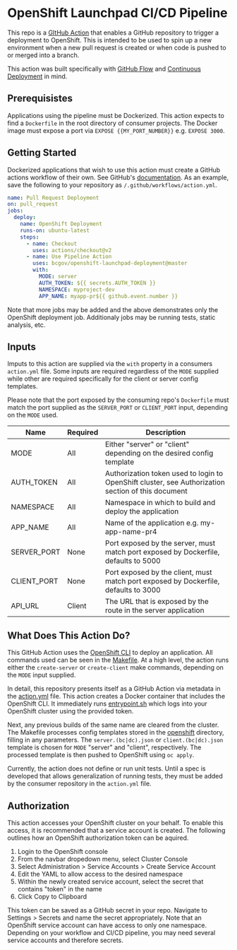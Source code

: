 # OpenShift Launchpad CI/CD Pipeline

This repo is a [GItHub Action](https://help.github.com/en/actions) that enables a GitHub repository to trigger a deployment to OpenShift. This is intended to be used to spin up a new environment when a new pull request is created or when code is pushed to or merged into a branch.

This action was built specifically with [GitHub Flow](https://guides.github.com/introduction/flow/) and [Continuous Deployment](https://www.atlassian.com/continuous-delivery/continuous-deployment) in mind.

## Prerequisistes

Applications using the pipeline must be Dockerized. This action expects to find a `Dockerfile` in the root directory of consumer projects. The Docker image must expose a port via `EXPOSE {{MY_PORT_NUMBER}}` e.g. `EXPOSE 3000`.

## Getting Started

Dockerized applications that wish to use this action must create a GitHub actions workflow of their own. See GitHub's [documentation](https://help.github.com/en/actions/configuring-and-managing-workflows/configuring-a-workflow). As an example, save the following to your repository as `/.github/workflows/action.yml`.

```yaml
name: Pull Request Deployment
on: pull_request
jobs:
  deploy:
    name: OpenShift Deployment
    runs-on: ubuntu-latest
    steps:
      - name: Checkout
        uses: actions/checkout@v2
      - name: Use Pipeline Action
        uses: bcgov/openshift-launchpad-deployment@master
        with:
          MODE: server
          AUTH_TOKEN: ${{ secrets.AUTH_TOKEN }}
          NAMESPACE: myproject-dev
          APP_NAME: myapp-pr${{ github.event.number }}
```

Note that more jobs may be added and the above demonstrates only the OpenShift deployment job. Additionaly jobs may be running tests, static analysis, etc.

## Inputs

Imputs to this action are supplied via the `with` property in a consumers `action.yml` file. Some inputs are required regardless of the `MODE` supplied while other are required specifically for the client or server config templates.

Please note that the port exposed by the consuming repo's `Dockerfile` must match the port supplied as the `SERVER_PORT` or `CLIENT_PORT` input, depending on the `MODE` used.

Name        | Required | Description
------------|----------|---------------
MODE        | All      | Either "server" or "client" depending on the desired config template
AUTH_TOKEN  | All      | Authorization token used to login to OpenShift cluster, see Authorization section of this document
NAMESPACE   | All      | Namespace in which to build and deploy the application
APP_NAME    | All      | Name of the application e.g. my-app-name-pr4
SERVER_PORT | None     | Port exposed by the server, must match port exposed by Dockerfile, defaults to 5000
CLIENT_PORT | None     | Port exposed by the client, must match port exposed by Dockerfile, defaults to 3000
API_URL     | Client   | The URL that is exposed by the route in the server application

## What Does This Action Do?

This GitHub Action uses the [OpenShift CLI](https://docs.openshift.com/container-platform/3.11/cli_reference/index.html) to deploy an application. All commands used can be seen in the [Makefile](Makefile). At a high level, the action runs either the `create-server` or `create-client` make commands, depending on the `MODE` input supplied.

In detail, this repository presents itself as a GitHub Action via metadata in the [action.yml](action.yml) file. This action creates a Docker container that includes the OpenShift CLI. It immediately runs [entrypoint.sh](entrypoint.sh) which logs into your OpenShift cluster using the provided token. 

Next, any previous builds of the same name are cleared from the cluster. The Makefile processes config templates stored in the [openshift](openshift) directory, filling in any parameters. The `server.(bc|dc).json` or `client.(bc|dc).json` template is chosen for `MODE` "server" and "client", respectively. The processed template is then pushed to OpenShift using `oc apply`.

Currently, the action does not define or run unit tests. Until a spec is developed that allows generalization of running tests, they must be added by the consumer repository in the `action.yml` file.

## Authorization

This action accesses your OpenShift cluster on your behalf. To enable this access, it is recommended that a service account is created. The following outlines how an OpenShift authorization token can be aquired.

1. Login to the OpenShift console
2. From the navbar dropedown menu, select Cluster Console
3. Select Administration > Service Accounts > Create Service Account
4. Edit the YAML to allow access to the desired namespace
5. Within the newly created service account, select the secret that contains "token" in the name
6. Click Copy to Clipboard

This token can be saved as a GitHub secret in your repo. Navigate to Settings > Secrets and name the secret appropriately. Note that an OpenShift service account can have access to only one namespace. Depending on your workflow and CI/CD pipeline, you may need several service accounts and therefore secrets.
